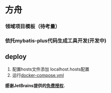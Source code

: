 # 方舟

### 领域项目模板（待考量）

### 依托mybatis-plus代码生成工具开发(开发中)

## deploy

1. 配置hosts文件添加 localhost.hosts配置
2. 运行[docker-compose.yml](docker-compose/docker-compose.yml)

<p>
    <strong>感谢JetBrains提供的<a target="_blank" href="https://www.jetbrains.com/community/opensource">免费授权</a>.</strong>
</p>